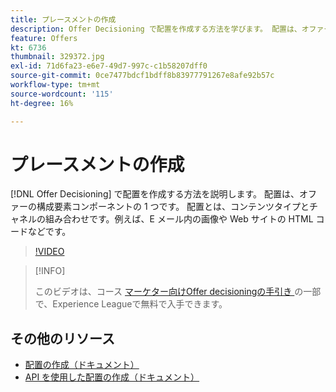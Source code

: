 ```yaml
---
title: プレースメントの作成
description: Offer Decisioning で配置を作成する方法を学びます。 配置は、オファーの必須構成要素コンポーネントの 1 つです。
feature: Offers
kt: 6736
thumbnail: 329372.jpg
exl-id: 71d6fa23-e6e7-49d7-997c-c1b58207dff0
source-git-commit: 0ce7477bdcf1bdff8b83977791267e8afe92b57c
workflow-type: tm+mt
source-wordcount: '115'
ht-degree: 16%

---
```


# プレースメントの作成

[!DNL Offer Decisioning] で配置を作成する方法を説明します。 配置は、オファーの構成要素コンポーネントの 1 つです。 配置とは、コンテンツタイプとチャネルの組み合わせです。例えば、E メール内の画像や Web サイトの HTML コードなどです。

>[!VIDEO](https://video.tv.adobe.com/v/329372?quality=12&learn=on)

>[!INFO]
>
> このビデオは、コース [ マーケター向けOffer decisioningの手引き ](https://experienceleague.adobe.com/?recommended=ExperiencePlatform-U-1-2020.1.offerdecisioning?lang=ja) の一部で、Experience Leagueで無料で入手できます。


## その他のリソース

* [配置の作成（ドキュメント）](https://experienceleague.adobe.com/docs/journey-optimizer/using/offer-decisioniong/create-components/creating-placements.html)
* [API を使用した配置の作成（ドキュメント）](https://experienceleague.adobe.com/docs/journey-optimizer/using/offer-decisioniong/api-reference/offers-api/placements/create.html)
